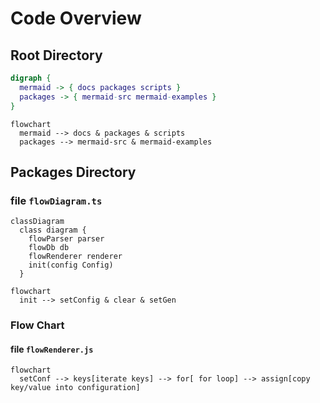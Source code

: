 # Code Overview

## Root Directory

```dot
digraph {
  mermaid -> { docs packages scripts }
  packages -> { mermaid-src mermaid-examples }
}
```

```mermaid
flowchart
  mermaid --> docs & packages & scripts
  packages --> mermaid-src & mermaid-examples
```

## Packages Directory

### file `flowDiagram.ts`

```mermaid
classDiagram
  class diagram {
    flowParser parser
    flowDb db
    flowRenderer renderer
    init(config Config)
  }
```

```mermaid
flowchart
  init --> setConfig & clear & setGen
```

### Flow Chart

#### file `flowRenderer.js`

```mermaid
flowchart
  setConf --> keys[iterate keys] --> for[ for loop] --> assign[copy key/value into configuration]
```
